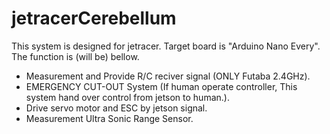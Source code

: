# jetracerCerebellum
This system is designed for jetracer.
Target board is "Arduino Nano Every".
The function is (will be) bellow.
- Measurement and Provide R/C reciver signal (ONLY Futaba 2.4GHz).
- EMERGENCY CUT-OUT System (If human operate controller, This system hand over control from jetson to human.).
- Drive servo motor and ESC by jetson signal.
- Measurement Ultra Sonic Range Sensor.


